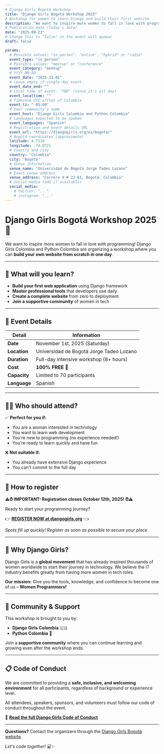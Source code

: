 ```yaml
---
# Django Girls Bogotá Workshop
title: "Django Girls Bogotá Workshop 2025"
# Workshop for women to learn Django and build their first website
description: "We want to inspire more women to fall in love with programming! Free intensive workshop to build your website from scratch."
# Publication date (today's date)
date: "2025-09-23"
# Change this to "false" so the event will appear
draft: false

params:
  # Possible values: "in_person", "online", "hybrid" or "radio"
  event_type: "in_person"
  # Possible values: "meetup" or "conference"
  event_category: "meetup"
  # YYYY-MM-DD
  event_date: "2025-11-01"
  # Leave empty if single-day event.
  event_date_end: ""
  # Local time of event: "TBD" (since it's all day)
  event_localtime: ""
  # Timezone UTC offset of Colombia
  event_tz: "-05:00"
  # Your community's name
  event_host: "Django Girls Colombia and Python Colombia"
  # Languages expected to be spoken
  event_languages: "Spanish"
  # Registration and event details URL
  event_url: "https://djangogirls.org/es/bogota/"
  # Bogotá coordinates (approximate)
  latitude: 4.7110
  longitude: -74.0721
  # Country and city
  country: "Colombia"
  city: "Bogotá"
  # Venue information
  venue_name: "Universidad de Bogotá Jorge Tadeo Lozano"
  # Exact venue address
  venue_address: "Carrera 4 # 22-61, Bogotá, Colombia"
  # Social media (add if available)
  social_media:
    # twitter: "..."
    # instagram: "..."
---
```


# Django Girls Bogotá Workshop 2025 🚀

We want to inspire more women to fall in love with programming! Django Girls Colombia and Python Colombia are organizing a workshop where you can **build your own website from scratch in one day**.

---

## 🎯 What will you learn?

- **Build your first web application** using Django framework
- **Master professional tools** that developers use daily
- **Create a complete website** from zero to deployment
- **Join a supportive community** of women in tech

---

## 📅 Event Details

| Detail | Information |
|--------|-------------|
| **Date** | November 1st, 2025 (Saturday) |
| **Location** | Universidad de Bogotá Jorge Tadeo Lozano |
| **Duration** | Full-day intensive workshop (8+ hours) |
| **Cost** | **100% FREE** 🎉 |
| **Capacity** | Limited to 70 participants |
| **Language** | Spanish |

---

## 👩‍💻 Who should attend?

✅ **Perfect for you if:**
- You are a woman interested in technology
- You want to learn web development
- You're new to programming (no experience needed!)
- You're ready to learn quickly and have fun

❌ **Not suitable if:**
- You already have extensive Django experience
- You can't commit to the full day

---

## 🚀 How to register

**⚠️⏰ IMPORTANT: Registration closes October 12th, 2025! ⏰⚠️**

Ready to start your programming journey? 

👉 **[REGISTER NOW at djangogirls.org](https://djangogirls.org/es/bogota/)** 👈

*Spots fill up quickly! Register as soon as possible to secure your place.*

---

## 💪 Why Django Girls?

Django Girls is a **global movement** that has already inspired thousands of women worldwide to start their journey in technology. We believe the IT industry benefits greatly from having more women in tech roles.

**Our mission:** Give you the tools, knowledge, and confidence to become one of us – **Women Programmers!**

---

## 🤝 Community & Support

This workshop is brought to you by:
- **Django Girls Colombia** 🇨🇴
- **Python Colombia** 🐍

Join a **supportive community** where you can continue learning and growing even after the workshop ends.

---

## 📋 Code of Conduct

We are committed to providing a **safe, inclusive, and welcoming environment** for all participants, regardless of background or experience level.

All attendees, speakers, sponsors, and volunteers must follow our code of conduct throughout the event.

📖 **[Read the full Django Girls Code of Conduct](https://djangogirls.org/coc/)**

---

**Questions?** Contact the organizers through the [Django Girls Bogotá website](https://djangogirls.org/es/bogota/).

*Let's code together! 💻✨*
